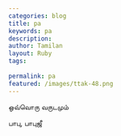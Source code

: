 ```yaml
---
categories: blog
title: pa
keywords: pa
description: 
author: Tamilan
layout: Ruby
tags: 
 
permalink: pa
featured: /images/ttak-48.png
---
```

  
ஒவ்வொரு வருடமும்  
  
பாபு, பாபுஜீ
